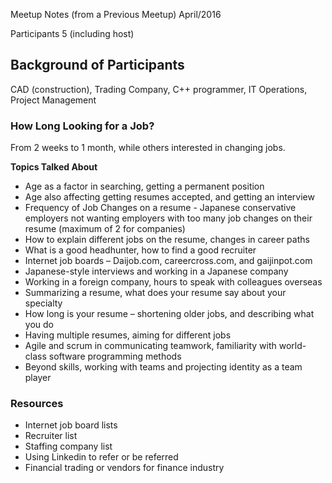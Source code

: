 Meetup Notes (from a Previous Meetup) 
April/2016

Participants
5 (including host)

## Background of Participants
CAD (construction), Trading Company, C++ programmer, IT Operations, Project Management

### How Long Looking for a Job?
From 2 weeks to 1 month, while others interested in changing jobs.

**Topics Talked About**
* Age as a factor in searching, getting a permanent position
* Age also affecting getting resumes accepted, and getting an interview
* Frequency of Job Changes on a resume - Japanese conservative employers not wanting employers with too many job changes on their resume (maximum of 2 for companies)
* How to explain different jobs on the resume, changes in career paths
* What is a good headhunter, how to find a good recruiter
* Internet job boards – Daijob.com, careercross.com, and gaijinpot.com
* Japanese-style interviews and working in a Japanese company
* Working in a foreign company, hours to speak with colleagues overseas
* Summarizing a resume, what does your resume say about your specialty
* How long is your resume – shortening older jobs, and describing what you do
* Having multiple resumes, aiming for different jobs
* Agile and scrum in communicating teamwork, familiarity with world-class software programming methods
* Beyond skills, working with teams and projecting identity as a team player

### Resources
* Internet job board lists
* Recruiter list
* Staffing company list
* Using Linkedin to refer or be referred
* Financial trading or vendors for finance industry
